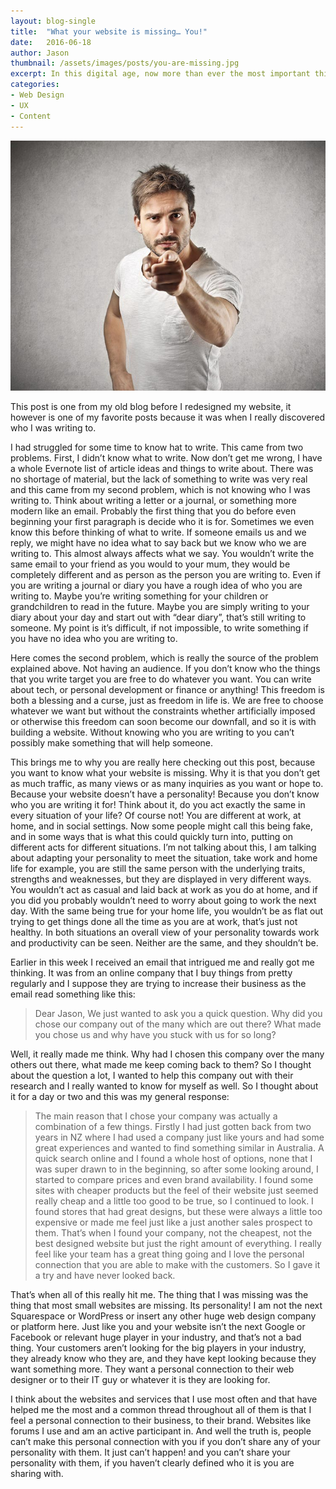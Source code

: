 ```yaml
---
layout: blog-single
title:  "What your website is missing… You!"
date:   2016-06-18
author: Jason
thumbnail: /assets/images/posts/you-are-missing.jpg
excerpt: In this digital age, now more than ever the most important thing you can do is have a personal relationship with customers.
categories:
- Web Design
- UX
- Content
---
```


![You are missing](/assets/images/posts/you-are-missing.jpg)

This post is one from my old blog before I redesigned my website, it however is one of my favorite posts because it was when I really discovered who I was writing to.

I had struggled for some time to know hat to write. This came from two problems. First, I didn’t know what to write. Now don’t get me wrong, I have a whole Evernote list of article ideas and things to write about. There was no shortage of material, but the lack of something to write was very real and this came from my second problem, which is not knowing who I was writing to. Think about writing a letter or a journal, or something more modern like an email. Probably the first thing that you do before even beginning your first paragraph is decide who it is for. Sometimes we even know this before thinking of what to write. If someone emails us and we reply, we might have no idea what to say back but we know who we are writing to. This almost always affects what we say. You wouldn’t write the same email to your friend as you would to your mum, they would be completely different and as person as the person you are writing to. Even if you are writing a journal or diary you have a rough idea of who you are writing to. Maybe you’re writing something for your children or grandchildren to read in the future. Maybe you are simply writing to your diary about your day and start out with “dear diary”, that’s still writing to someone. My point is it’s difficult, if not impossible, to write something if you have no idea who you are writing to.

Here comes the second problem, which is really the source of the problem explained above. Not having an audience. If you don’t know who the things that you write target you are free to do whatever you want. You can write about tech, or personal development or finance or anything! This freedom is both a blessing and a curse, just as freedom in life is. We are free to choose whatever we want but without the constraints whether artificially imposed or otherwise this freedom can soon become our downfall, and so it is with building a website. Without knowing who you are writing to you can’t possibly make something that will help someone.

This brings me to why you are really here checking out this post, because you want to know what your website is missing. Why it is that you don’t get as much traffic, as many views or as many inquiries as you want or hope to. Because your website doesn’t have a personality! Because you don’t know who you are writing it for! Think about it, do you act exactly the same in every situation of your life? Of course not! You are different at work, at home, and in social settings. Now some people might call this being fake, and in some ways that is what this could quickly turn into, putting on different acts for different situations. I’m not talking about this, I am talking about adapting your personality to meet the situation, take work and home life for example, you are still the same person with the underlying traits, strengths and weaknesses, but they are displayed in very different ways. You wouldn’t act as casual and laid back at work as you do at home, and if you did you probably wouldn’t need to worry about going to work the next day. With the same being true for your home life, you wouldn’t be as flat out trying to get things done all the time as you are at work, that’s just not healthy. In both situations an overall view of your personality towards work and productivity can be seen. Neither are the same, and they shouldn’t be.

Earlier in this week I received an email that intrigued me and really got me thinking. It was from an online company that I buy things from pretty regularly and I suppose they are trying to increase their business as the email read something like this:

> Dear Jason,
We just wanted to ask you a quick question. Why did you chose our company out of the many which are out there? What made you chose us and why have you stuck with us for so long?

Well, it really made me think. Why had I chosen this company over the many others out there, what made me keep coming back to them? So I thought about the question a lot, I wanted to help this company out with their research and I really wanted to know for myself as well. So I thought about it for a day or two and this was my general response:

>The main reason that I chose your company was actually a combination of a few things. Firstly I had just gotten back from two years in NZ where I had used a company just like yours and had some great experiences and wanted to find something similar in Australia. A quick search online and I found a whole host of options, none that I was super drawn to in the beginning, so after some looking around, I started to compare prices and even brand availability. I found some sites with cheaper products but the feel of their website just seemed really cheap and a little too good to be true, so I continued to look. I found stores that had great designs, but these were always a little too expensive or made me feel just like a just another sales prospect to them. That’s when I found your company, not the cheapest, not the best designed website but just the right amount of everything. I really feel like your team has a great thing going and I love the personal connection that you are able to make with the customers. So I gave it a try and have never looked back.

That’s when all of this really hit me. The thing that I was missing was the thing that most small websites are missing. Its personality! I am not the next Squarespace or WordPress or insert any other huge web design company or platform here. Just like you and your website isn’t the next Google or Facebook or relevant huge player in your industry, and that’s not a bad thing. Your customers aren’t looking for the big players in your industry, they already know who they are, and they have kept looking because they want something more. They want a personal connection to their web designer or to their IT guy or whatever it is they are looking for.

I think about the websites and services that I use most often and that have helped me the most and a common thread throughout all of them is that I feel a personal connection to their business, to their brand. Websites like forums I use and am an active participant in. And well the truth is, people can’t make this personal connection with you if you don’t share any of your personality with them. It just can’t happen! and you can’t share your personality with them, if you haven’t clearly defined who it is you are sharing with.
